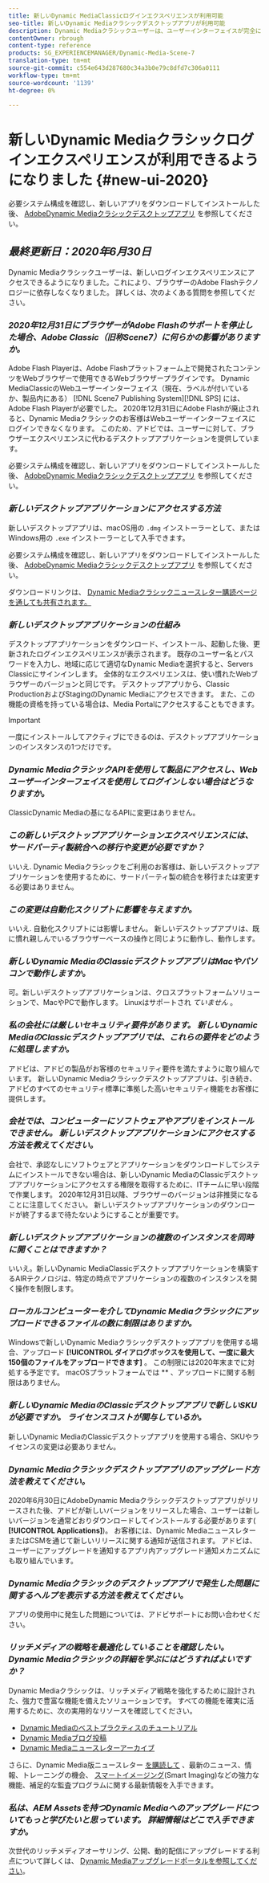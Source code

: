 ```yaml
---
title: 新しいDynamic MediaClassicログインエクスペリエンスが利用可能
seo-title: 新しいDynamic Mediaクラシックデスクトップアプリが利用可能
description: Dynamic Mediaクラシックユーザーは、ユーザーインターフェイスが完全に更新されるようになりました。 このアップデートでは、貴重なリソースへのリンクを含む更新されたサインインが提供されます。また、このアップデートでは、ブラウザーのAdobe Flashテクノロジーに依存しなくなりました。
contentOwner: rbrough
content-type: reference
products: SG_EXPERIENCEMANAGER/Dynamic-Media-Scene-7
translation-type: tm+mt
source-git-commit: c554e643d287680c34a3b0e79c8dfd7c306a0111
workflow-type: tm+mt
source-wordcount: '1139'
ht-degree: 0%

---
```



# 新しいDynamic Mediaクラシックログインエクスペリエンスが利用できるようになりました {#new-ui-2020}

必要システム構成を確認し、新しいアプリをダウンロードしてインストールした後、 [AdobeDynamic Mediaクラシックデスクトップアプリ](/help/dynamic-media-classic-desktop-app.md) を参照してください。

## _最終更新日：2020年6月30日_

Dynamic Mediaクラシックユーザーは、新しいログインエクスペリエンスにアクセスできるようになりました。これにより、ブラウザーのAdobe Flashテクノロジーに依存しなくなりました。 詳しくは、次のよくある質問を参照してください。

### **_2020年12月31日にブラウザーがAdobe Flashのサポートを停止した場合、Adobe Classic（旧称Scene7）に何らかの影響がありますか。_**

Adobe Flash Playerは、Adobe Flashプラットフォーム上で開発されたコンテンツをWebブラウザーで使用できるWebブラウザープラグインです。 Dynamic MediaClassicのWebユーザーインターフェイス（現在、ラベルが付いているか、製品内にある） [!DNL Scene7 Publishing System][!DNL SPS] には、Adobe Flash Playerが必要でした。 2020年12月31日にAdobe Flashが廃止されると、Dynamic Mediaクラシックのお客様はWebユーザーインターフェイスにログインできなくなります。 このため、アドビでは、ユーザーに対して、ブラウザーエクスペリエンスに代わるデスクトップアプリケーションを提供しています。

必要システム構成を確認し、新しいアプリをダウンロードしてインストールした後、 [AdobeDynamic Mediaクラシックデスクトップアプリ](/help/dynamic-media-classic-desktop-app.md) を参照してください。

### **_新しいデスクトップアプリケーションにアクセスする方法_**

新しいデスクトップアプリは、macOS用の `.dmg` インストーラーとして、またはWindows用の `.exe` インストーラーとして入手できます。

必要システム構成を確認し、新しいアプリをダウンロードしてインストールした後、 [AdobeDynamic Mediaクラシックデスクトップアプリ](/help/dynamic-media-classic-desktop-app.md) を参照してください。

ダウンロードリンクは、 [Dynamic Mediaクラシックニュースレター購読ページを通しても共有されます。](https://www.adobe.com/subscription/dynamic-media-newsletter.html)

### **_新しいデスクトップアプリケーションの仕組み_**

デスクトップアプリケーションをダウンロード、インストール、起動した後、更新されたログインエクスペリエンスが表示されます。 既存のユーザー名とパスワードを入力し、地域に応じて適切なDynamic Mediaを選択すると、Servers Classicにサインインします。 全体的なエクスペリエンスは、使い慣れたWebブラウザーのバージョンと同じです。 デスクトップアプリから、Classic ProductionおよびStagingのDynamic Mediaにアクセスできます。 また、この機能の資格を持っている場合は、Media Portalにアクセスすることもできます。

>[!IMPORTANT]
>
>一度にインストールしてアクティブにできるのは、デスクトップアプリケーションのインスタンスの1つだけです。

### **_Dynamic MediaクラシックAPIを使用して製品にアクセスし、Webユーザーインターフェイスを使用してログインしない場合はどうなりますか。_**

ClassicDynamic Mediaの基になるAPIに変更はありません。

### **_この新しいデスクトップアプリケーションエクスペリエンスには、サードパーティ製統合への移行や変更が必要ですか？_**

いいえ. Dynamic Mediaクラシックをご利用のお客様は、新しいデスクトップアプリケーションを使用するために、サードパーティ製の統合を移行または変更する必要はありません。

### **_この変更は自動化スクリプトに影響を与えますか。_**

いいえ. 自動化スクリプトには影響しません。 新しいデスクトップアプリは、既に慣れ親しんでいるブラウザーベースの操作と同じように動作し、動作します。

### **_新しいDynamic MediaのClassicデスクトップアプリはMacやパソコンで動作しますか。_**

可。新しいデスクトップアプリケーションは、クロスプラットフォームソリューションで、MacやPCで動作します。 Linuxはサポートされ *ていません* 。

### **_私の会社には厳しいセキュリティ要件があります。 新しいDynamic MediaのClassicデスクトップアプリでは、これらの要件をどのように処理しますか。_**

アドビは、アドビの製品がお客様のセキュリティ要件を満たすように取り組んでいます。 新しいDynamic Mediaクラシックデスクトップアプリは、引き続き、アドビのすべてのセキュリティ標準に準拠した高いセキュリティ機能をお客様に提供します。

### **_会社では、コンピューターにソフトウェアやアプリをインストールできません。 新しいデスクトップアプリケーションにアクセスする方法を教えてください。_**

会社で、承認なしにソフトウェアとアプリケーションをダウンロードしてシステムにインストールできない場合は、新しいDynamic MediaのClassicデスクトップアプリケーションにアクセスする権限を取得するために、ITチームに早い段階で作業します。 2020年12月31日以降、ブラウザーのバージョンは非推奨になることに注意してください。 新しいデスクトップアプリケーションのダウンロードが終了するまで待たないようにすることが重要です。

### **_新しいデスクトップアプリケーションの複数のインスタンスを同時に開くことはできますか？_**

いいえ。新しいDynamic MediaClassicデスクトップアプリケーションを構築するAIRテクノロジは、特定の時点でアプリケーションの複数のインスタンスを開く操作を制限します。

### **_ローカルコンピューターを介してDynamic Mediaクラシックにアップロードできるファイルの数に制限はありますか。_**

Windowsで新しいDynamic Mediaクラシックデスクトップアプリを使用する場合、アップロード **[!UICONTROL ダイアログボックスを使用して、一度に最大150個のファイルをアップロードできます]** 。 この制限には2020年末までに対処する予定です。 macOSプラットフォームでは ** 、アップロードに関する制限はありません。

### **_新しいDynamic MediaのClassicデスクトップアプリで新しいSKUが必要ですか。 ライセンスコストが関与しているか。_**

新しいDynamic MediaのClassicデスクトップアプリを使用する場合、SKUやライセンスの変更は必要ありません。

### **_Dynamic Mediaクラシックデスクトップアプリのアップグレード方法を教えてください。_**

2020年6月30日にAdobeDynamic Mediaクラシックデスクトップアプリがリリースされた後、アドビが新しいバージョンをリリースした場合、ユーザーは新しいバージョンを通常どおりダウンロードしてインストールする必要があります( **[!UICONTROL Applications]**)。 お客様には、Dynamic MediaニュースレターまたはCSMを通じて新しいリリースに関する通知が送信されます。 アドビは、ユーザーにアップグレードを通知するアプリ内アップグレード通知メカニズムにも取り組んでいます。

### **_Dynamic Mediaクラシックのデスクトップアプリで発生した問題に関するヘルプを表示する方法を教えてください。_**

アプリの使用中に発生した問題については、アドビサポートにお問い合わせください。

### **_リッチメディアの戦略を最適化していることを確認したい。 Dynamic Mediaクラシックの詳細を学ぶにはどうすればよいですか？_**

Dynamic Mediaクラシックは、リッチメディア戦略を強化するために設計された、強力で豊富な機能を備えたソリューションです。 すべての機能を確実に活用するために、次の実用的なリソースを確認してください。

* [Dynamic Mediaのベストプラクティスのチュートリアル](https://docs.adobe.com/content/help/en/experience-manager-learn/dynamic-media-classic-tutorial/overview.html)
* [Dynamic Mediaブログ投稿](https://theblog.adobe.com/tag/dynamic-media/)
* [Dynamic Mediaニュースレターアーカイブ](https://docs.adobe.com/content/help/en/dynamic-media-classic/using/dynamic-media-newsletter.html)

さらに、Dynamic Media版ニュースレター [を購読して](https://www.adobe.com/subscription/dynamic-media-newsletter.html) 、最新のニュース、情報、トレーニングの機会、 [スマートイメージング](https://helpx.adobe.com/experience-manager/6-3/assets/using/imaging-faq.html)(Smart Imaging)などの強力な機能、補足的な監査プログラムに関する最新情報を入手できます。

### **_私は、AEM Assetsを持つDynamic Mediaへのアップグレードについてもっと学びたいと思っています。 詳細情報はどこで入手できますか。_**

次世代のリッチメディアオーサリング、公開、動的配信にアップグレードする利点について詳しくは、 [Dynamic Mediaアップグレードポータルを参照してください](http://exploreadobe.com/dynamic-media-upgrade/)。


<!-- SAVE - OLD LINK TO BEST PRACTICES GUIDE IN PDF https://www.adobe.com/content/dam/www/us/en/marketing/experience-manager-assets/dynamic-media/adobe-dynamic-media-classic-best-practices-guide.pdf -->

